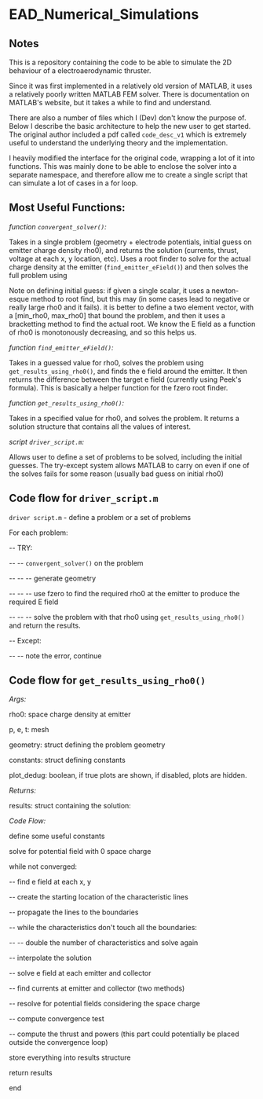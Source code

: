 # EAD_Numerical_Simulations

## Notes

This is a repository containing the code to be able to simulate the 2D behaviour of a electroaerodynamic thruster.

Since it was first implemented in a relatively old version of MATLAB, it uses a relatively poorly written MATLAB FEM solver. There is documentation on MATLAB's website, but it takes a while to find and understand.

There are also a number of files which I (Dev) don't know the purpose of. Below I describe the basic architecture to help the new user to get started. The original author included a pdf called `code_desc_v1` which is extremely useful to understand the underlying theory and the implementation.

I heavily modified the interface for the original code, wrapping a lot of it into functions. This was mainly done to be able to enclose the solver into a separate namespace, and therefore allow me to create a single script that can simulate a lot of cases in a for loop.

## Most Useful Functions:

*function `convergent_solver()`:*

  Takes in a single problem (geometry + electrode potentials, initial guess on emitter charge density rho0), and returns the solution (currents, thrust, voltage at each x, y location, etc). Uses a root finder to solve for the actual charge density at the emitter (`find_emitter_eField()`) and then solves the full problem using

  Note on defining initial guess: if given a single scalar, it uses a newton-esque method to root find, but this may (in some cases lead to negative or really large rho0 and it fails). it is better to define a two element vector, with a [min_rho0, max_rho0] that bound the problem, and then it uses a bracketting method to find the actual root. We know the E field as a function of rho0 is monotonously decreasing, and so this helps us.  

*function `find_emitter_eField()`:*

  Takes in a guessed value for rho0, solves the problem using `get_results_using_rho0()`, and finds the e field around the emitter. It then returns the difference between the target e field (currently using Peek's formula). This is basically a helper function for the fzero root finder.

*function `get_results_using_rho0()`:*

  Takes in a specified value for rho0, and solves the problem. It returns a solution structure that contains all the values of interest.

*script `driver_script.m`:*

  Allows user to define a set of problems to be solved, including the initial guesses. The try-except system allows MATLAB to carry on even if one of the solves fails for some reason (usually bad guess on initial rho0)

## Code flow for `driver_script.m`

`driver script.m` - define a problem or a set of problems

For each problem:

-- TRY:

-- -- `convergent_solver()` on the problem

-- -- -- generate geometry

-- -- -- use fzero to find the required rho0 at the emitter to produce the required E field

-- -- -- solve the problem with that rho0 using `get_results_using_rho0()` and return the results.

-- Except:

-- -- note the error, continue

## Code flow for `get_results_using_rho0()`

*Args:*

  rho0: space charge density at emitter

  p, e, t: mesh

  geometry: struct defining the problem geometry

  constants: struct defining constants

  plot_dedug: boolean, if true plots are shown, if disabled, plots are hidden.

*Returns:*

  results: struct containing the solution:

*Code Flow:*

define some useful constants

solve for potential field with 0 space charge

while not converged:

-- find e field at each x, y

-- create the starting location of the characteristic lines

-- propagate the lines to the boundaries

-- while the characteristics don't touch all the boundaries:

-- -- double the number of characteristics and solve again

-- interpolate the solution

-- solve e field at each emitter and collector

-- find currents at emitter and collector (two methods)

-- resolve for potential fields considering the space charge

-- compute convergence test

-- compute the thrust and powers (this part could potentially be placed outside the convergence loop)

store everything into results structure

return results

end
